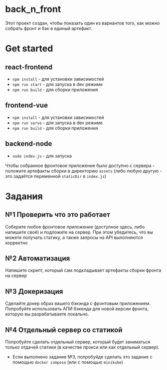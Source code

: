 # back_n_front

Этот проект создан, чтобы показать один из вариантов того, как можно собрать фронт и бэк в единый артефакт.

# Get started

## react-frontend

- `npm install` - для установки зависимостей
- `npm run start` - для запуска в dev режиме
- `npm run build` - для сборки приложения

## frontend-vue

- `npm install` - для установки зависимостей
- `npm run serve` - для запуска в dev режиме
- `npm run build` - для сборки приложения

## backend-node

- `node index.js` - для запуска

Чтобы собранное фронтовое приложение было доступно с сервера - положите артефакты сборки в директорию `assets` (либо любую другую - это задаётся переменной `staticDir` в `index.js`)


# Задания

## №1 Проверить что это работает

Соберите любое фронтовое приложение (доступное здесь, либо напишите своё) и подложите на сервер. При этом убедитесь, что вы можете получать статику, а также запросы на API выполняются корректно

## №2 Автоматизация

Напишите скрипт, который сам подкладывает артефакты сборки фронта на сервер

## №3 Докеризация

Сделайте докер образ вашего бэкэнда с фронтовым приложением.
Попробуйте использовать АПИ бэкенда для новой версии фронта, которую вы разрабатываете локально.

## №4 Отдельный сервер со статикой

Попробуйте сделать отдельный сервер, который будет заниматься только отдачей статики (в качестве прокси или как отдельный сервер).
* Если выполнено задание №3, попробуйде сделать это задание с помощью `docker compose` (или с помощью `minikube`)

